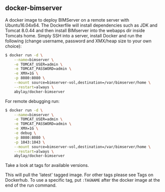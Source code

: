 ## docker-bimserver

A docker image to deploy BIMServer on a remote server with Ubuntu16.04x64. The Dockerfile will install dependencies such as JDK and Tomcat 8.0.44 and then install BIMserver into the webapps dir inside Tomcats home. Simply SSH into a server, install Docker and run the following (change username, password and XMX/heap size to your own choice):

```bash
$ docker run -d \
	--name=bimserver \
	-e TOMCAT_USER=admin \
	-e TOMCAT_PASSWORD=admin \
	-e XMX=1G \
	-p 8080:8080 \
	--mount source=bimserver-vol,destination=/var/bimserver/home \
	--restart=always \
	abylay/docker-bimserver
```

For remote debugging run:
```bash
$ docker run -d \
	--name=bimserver \
	-e TOMCAT_USER=admin \
	-e TOMCAT_PASSWORD=admin \
	-e XMX=1G \
	-e debug \
	-p 8080:8080 \
	-p 1043:1043 \
	--mount source=bimserver-vol,destination=/var/bimserver/home \
	--restart=always \
	abylay/docker-bimserver
```

Take a look at tags for available versions.

This will pull the 'latest' tagged image. For other tags please see Tags on Dockerhub. To use a specific tag, put `:TAGNAME` after the docker image at the end of the run command.

